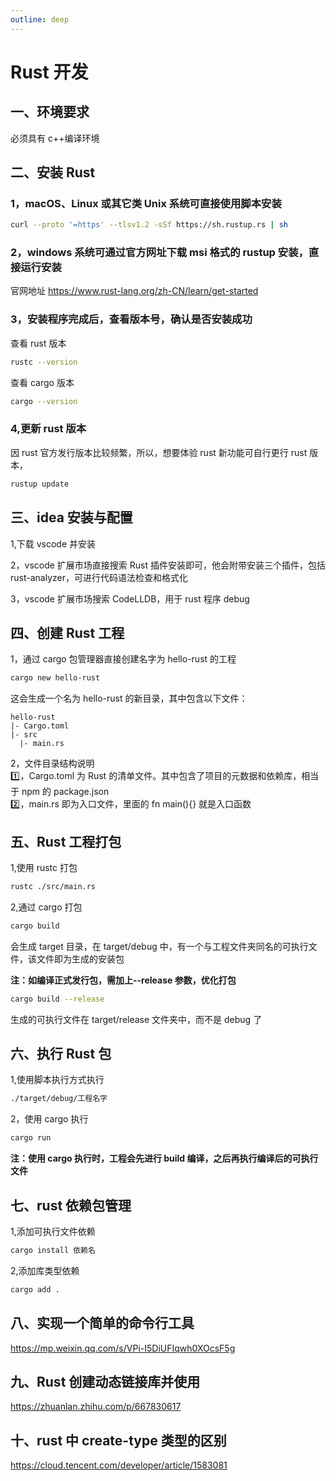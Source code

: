 ```yaml
---
outline: deep
---
```


# Rust 开发

## 一、环境要求

必须具有 c++编译环境

## 二、安装 Rust

### 1，macOS、Linux 或其它类 Unix 系统可直接使用脚本安装

```bash
curl --proto '=https' --tlsv1.2 -sSf https://sh.rustup.rs | sh
```

### 2，windows 系统可通过官方网址下载 msi 格式的 rustup 安装，直接运行安装

官网地址 https://www.rust-lang.org/zh-CN/learn/get-started

### 3，安装程序完成后，查看版本号，确认是否安装成功

查看 rust 版本

```bash
rustc --version
```

查看 cargo 版本

```bash
cargo --version
```

### 4,更新 rust 版本

因 rust 官方发行版本比较频繁，所以，想要体验 rust 新功能可自行更行 rust 版本，

```bash
rustup update
```

## 三、idea 安装与配置

1,下载 vscode 并安装

2，vscode 扩展市场直接搜索 Rust 插件安装即可，他会附带安装三个插件，包括 rust-analyzer，可进行代码语法检查和格式化

3，vscode 扩展市场搜索 CodeLLDB，用于 rust 程序 debug

## 四、创建 Rust 工程

1，通过 cargo 包管理器直接创建名字为 hello-rust 的工程

```bash
cargo new hello-rust
```

这会生成一个名为 hello-rust 的新目录，其中包含以下文件：

```
hello-rust
|- Cargo.toml
|- src
  |- main.rs
```

2，文件目录结构说明  
1️⃣，Cargo.toml 为 Rust 的清单文件。其中包含了项目的元数据和依赖库，相当于 npm 的 package.json  
2️⃣，main.rs 即为入口文件，里面的 fn main(){} 就是入口函数

## 五、Rust 工程打包

1,使用 rustc 打包

```bash
rustc ./src/main.rs
```

2,通过 cargo 打包

```bash
cargo build
```

会生成 target 目录，在 target/debug 中，有一个与工程文件夹同名的可执行文件，该文件即为生成的安装包

**注：如编译正式发行包，需加上--release 参数，优化打包**

```bash
cargo build --release
```

生成的可执行文件在 target/release 文件夹中，而不是 debug 了

## 六、执行 Rust 包

1,使用脚本执行方式执行

```bash
./target/debug/工程名字
```

2，使用 cargo 执行

```bash
cargo run
```

**注：使用 cargo 执行时，工程会先进行 build 编译，之后再执行编译后的可执行文件**

## 七、rust 依赖包管理

1,添加可执行文件依赖

```bash
cargo install 依赖名
```

2,添加库类型依赖

```bash
cargo add .
```

## 八、实现一个简单的命令行工具

https://mp.weixin.qq.com/s/VPi-I5DiUFIqwh0XOcsF5g

## 九、Rust 创建动态链接库并使用

https://zhuanlan.zhihu.com/p/667830617

## 十、rust 中 create-type 类型的区别

https://cloud.tencent.com/developer/article/1583081
